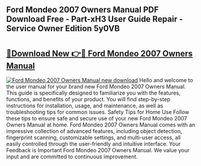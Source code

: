 ## Ford Mondeo 2007 Owners Manual PDF Download Free - Part-xH3 User Guide Repair - Service Owner Edition 5y0VB

# <h2><a href="http://bc98496.oget.top/?id=Ford+Mondeo+2007+Owners+Manual">🔗Download New 👉🔴 Ford Mondeo 2007 Owners Manual</a></h2>

[![Ford Mondeo 2007 Owners Manual new download](https://i.imgur.com/5g1atiW.png)](http://bc98496.oget.top/?id=Ford+Mondeo+2007+Owners+Manual)
Hello and welcome to the user manual for your brand new Ford Mondeo 2007 Owners Manual. This guide is specifically designed to familiarize you with the features, functions, and benefits of your product. You will find step-by-step instructions for installation, usage, and maintenance, as well as troubleshooting tips for common issues. Safety Tips for Home Use Follow these tips to ensure safe and secure use of your new Ford Mondeo 2007 Owners Manual at home. Ford Mondeo 2007 Owners Manual comes with an impressive collection of advanced features, including object detection, fingerprint scanning, customizable settings, and multi-user access, all easily controlled through the user-friendly and intuitive interface. Your Feedback is Important Ford Mondeo 2007 Owners Manual. We value your input and are committed to continuous improvement.
